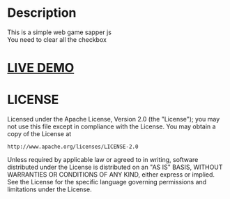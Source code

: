 <h1>Description</h1> 
This is a simple web game sapper js<br>
You need to clear all the checkbox
<h1><a href="http://output.jsbin.com/kuxikodawa">LIVE DEMO</a></h1>
<h1>LICENSE</h1>
Licensed under the Apache License, Version 2.0 (the "License");
you may not use this file except in compliance with the License.
You may obtain a copy of the License at

    http://www.apache.org/licenses/LICENSE-2.0

Unless required by applicable law or agreed to in writing, software
distributed under the License is distributed on an "AS IS" BASIS,
WITHOUT WARRANTIES OR CONDITIONS OF ANY KIND, either express or implied.
See the License for the specific language governing permissions and
limitations under the License.
